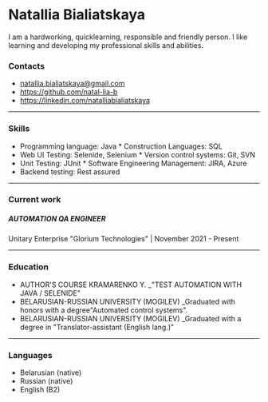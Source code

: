 # Natallia Bialiatskaya
I am a hardworking, quicklearning, responsible and friendly person. I like learning and developing my professional skills and abilities. 

### Contacts
- <natallia.bialiatskaya@gmail.com>
- <https://github.com/natal-lia-b>
- <https://linkedin.com/natalliabialiatskaya>

***

### Skills
* Programming language: Java              * Construction Languages: SQL
* Web UI Testing: Selenide, Selenium      * Version control systems: Git, SVN
* Unit Testing: JUnit                     * Software Engineering Management: JIRA, Azure
* Backend testing: Rest assured

***

### Current work
##### AUTOMATION QA ENGINEER
Unitary Enterprise "Glorium Technologies" | November 2021 - Present

***

### Education
- AUTHOR'S COURSE KRAMARENKO Y.
  _"TEST AUTOMATION WITH JAVA / SELENIDE"
- BELARUSIAN-RUSSIAN UNIVERSITY (MOGILEV)
  _Graduated with honors with a degree"Automated control systems".
- BELARUSIAN-RUSSIAN UNIVERSITY (MOGILEV)
  _Graduated with a degree in "Translator-assistant (English lang.)"

***

### Languages
* Belarusian (native)
* Russian (native)
* English (B2)